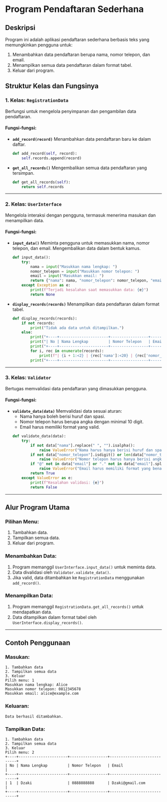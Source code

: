 
# Program Pendaftaran Sederhana

## Deskripsi
Program ini adalah aplikasi pendaftaran sederhana berbasis teks yang memungkinkan pengguna untuk:
1. Menambahkan data pendaftaran berupa nama, nomor telepon, dan email.
2. Menampilkan semua data pendaftaran dalam format tabel.
3. Keluar dari program.

## Struktur Kelas dan Fungsinya

### 1. Kelas: `RegistrationData`
Berfungsi untuk mengelola penyimpanan dan pengambilan data pendaftaran.

#### Fungsi-fungsi:
- **`add_record(record)`**
  Menambahkan data pendaftaran baru ke dalam daftar.
  ```python
  def add_record(self, record):
      self.records.append(record)
  ```

- **`get_all_records()`**
  Mengembalikan semua data pendaftaran yang tersimpan.
  ```python
  def get_all_records(self):
      return self.records
  ```

---

### 2. Kelas: `UserInterface`
Mengelola interaksi dengan pengguna, termasuk menerima masukan dan menampilkan data.

#### Fungsi-fungsi:
- **`input_data()`**
  Meminta pengguna untuk memasukkan nama, nomor telepon, dan email. Mengembalikan data dalam bentuk kamus.
  ```python
  def input_data():
      try:
          nama = input("Masukkan nama lengkap: ")
          nomor_telepon = input("Masukkan nomor telepon: ")
          email = input("Masukkan email: ")
          return {"nama": nama, "nomor_telepon": nomor_telepon, "email": email}
      except Exception as e:
          print(f"Terjadi kesalahan saat memasukkan data: {e}")
          return None
  ```

- **`display_records(records)`**
  Menampilkan data pendaftaran dalam format tabel.
  ```python
  def display_records(records):
      if not records:
          print("Tidak ada data untuk ditampilkan.")
      else:
          print("+----+----------------------+-----------------+----------------------------+")
          print("| No | Nama Lengkap         | Nomor Telepon   | Email                      |")
          print("+----+----------------------+-----------------+----------------------------+")
          for i, rec in enumerate(records):
              print(f"| {i + 1:<2} | {rec['nama']:<20} | {rec['nomor_telepon']:<15} | {rec['email']:<26} |")
          print("+----+----------------------+-----------------+----------------------------+")
  ```

---

### 3. Kelas: `Validator`
Bertugas memvalidasi data pendaftaran yang dimasukkan pengguna.

#### Fungsi-fungsi:
- **`validate_data(data)`**
  Memvalidasi data sesuai aturan:
  - Nama hanya boleh berisi huruf dan spasi.
  - Nomor telepon harus berupa angka dengan minimal 10 digit.
  - Email harus memiliki format yang valid.
  ```python
  def validate_data(data):
      try:
          if not data["nama"].replace(" ", "").isalpha():
              raise ValueError("Nama harus hanya berisi huruf dan spasi.")
          if not data["nomor_telepon"].isdigit() or len(data["nomor_telepon"]) < 10:
              raise ValueError("Nomor telepon harus hanya berisi angka dan minimal 10 digit.")
          if "@" not in data["email"] or "." not in data["email"].split("@")[-1]:
              raise ValueError("Email harus memiliki format yang benar (mengandung '@' dan domain).")
          return True
      except ValueError as e:
          print(f"Kesalahan validasi: {e}")
          return False
  ```

---

## Alur Program Utama

### Pilihan Menu:
1. Tambahkan data.
2. Tampilkan semua data.
3. Keluar dari program.

### Menambahkan Data:
1. Program memanggil `UserInterface.input_data()` untuk meminta data.
2. Data divalidasi oleh `Validator.validate_data()`.
3. Jika valid, data ditambahkan ke `RegistrationData` menggunakan `add_record()`.

### Menampilkan Data:
1. Program memanggil `RegistrationData.get_all_records()` untuk mendapatkan data.
2. Data ditampilkan dalam format tabel oleh `UserInterface.display_records()`.

---

## Contoh Penggunaan

### Masukan:
```
1. Tambahkan data
2. Tampilkan semua data
3. Keluar
Pilih menu: 1
Masukkan nama lengkap: Alice
Masukkan nomor telepon: 0812345678
Masukkan email: alice@example.com
```

### Keluaran:
```
Data berhasil ditambahkan.
```

### Tampilkan Data:
```
1. Tambahkan data
2. Tampilkan semua data
3. Keluar
Pilih menu: 2
+----+----------------------+-----------------+----------------------------+
| No | Nama Lengkap         | Nomor Telepon   | Email                      |
+----+----------------------+-----------------+----------------------------+
| 1  | Dzaki                | 0888888888      | Dzaki@gmail.com            |
+----+----------------------+-----------------+----------------------------+
```
